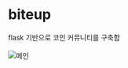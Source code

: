 # biteup
flask 기반으로 코인 커뮤니티를 구축함
<br/><br/>
![메인](https://user-images.githubusercontent.com/57393611/210465727-7dc5d2cf-4dde-4d64-a34f-5704b6ce5d72.PNG)
